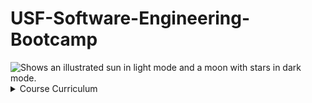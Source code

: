 # USF-Software-Engineering-Bootcamp

<picture>
  <img alt="Shows an illustrated sun in light mode and a moon with stars in dark mode." src="https://res.cloudinary.com/career-bootcamp/image/upload/v1622701576/USF/OG_Image_Homepage_USF_tbjvc6.png">
</picture>

<details>
<summary>Course Curriculum</summary>

Getting Started 

Unit 2: HTML

Unit 3: CSS

Unit 4: JavaScript

</details>
